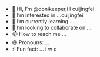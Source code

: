 - 👋 Hi, I’m @donikeeper,i l cuijingfei
- 👀 I’m interested in ...cuijingfei
- 🌱 I’m currently learning ...
- 💞️ I’m looking to collaborate on ...
- 📫 How to reach me ...
- 😄 Pronouns: ...
- ⚡ Fun fact: ...
i w c
<!---eeverything smaller than you
donikeeper/donikeeper is a ✨ special ✨ repository because its `README.md` (this file) appears on your GitHub profile.
You can click the Preview link to take a look at your changes.
--->
